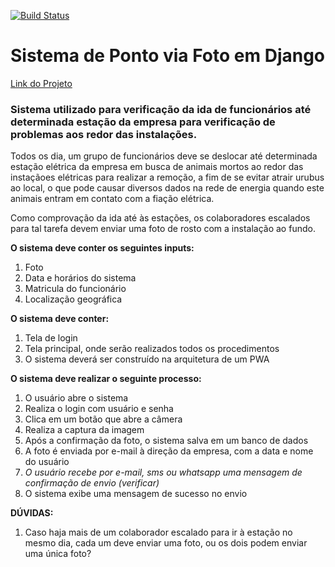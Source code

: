 [![Build Status](https://travis-ci.com/Nathanbahia/foto-ponto-django.svg?branch=master)](https://travis-ci.com/Nathanbahia/foto-ponto-django)

# Sistema de Ponto via Foto em Django

[Link do Projeto](https://pontosulconta.pythonanywhere.com/)

### Sistema utilizado para verificação da ida de funcionários até determinada estação da empresa para verificação de problemas aos redor das instalações.

Todos os dia, um grupo de funcionários deve se deslocar até determinada estação elétrica da empresa em busca de animais mortos ao redor das instaçãoes elétricas para realizar a remoção, a fim de se evitar atrair urubus ao local, o que pode causar diversos dados na rede de energia quando este animais entram em contato com a fiação elétrica.

Como comprovação da ida até às estações, os colaboradores escalados para tal tarefa devem enviar uma foto de rosto com a instalação ao fundo.

**O sistema deve conter os seguintes inputs:**
1. Foto
2. Data e horários do sistema
3. Matricula do funcionário
4. Localização geográfica

**O sistema deve conter:**
1. Tela de login
2. Tela principal, onde serão realizados todos os procedimentos
3. O sistema deverá ser construído na arquitetura de um PWA

**O sistema deve realizar o seguinte processo:**
1. O usuário abre o sistema
2. Realiza o login com usuário e senha
3. Clica em um botão que abre a câmera
4. Realiza a captura da imagem
5. Após a confirmação da foto, o sistema salva em um banco de dados
6. A foto é enviada por e-mail à direção da empresa, com a data e nome do usuário
7. *O usuário recebe por e-mail, sms ou whatsapp uma mensagem de confirmação de envio (verificar)*
8. O sistema exibe uma mensagem de sucesso no envio

**DÚVIDAS:**
1. Caso haja mais de um colaborador escalado para ir à estação no mesmo dia, cada um deve enviar uma foto, ou os dois podem enviar uma única foto?

